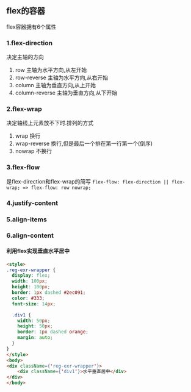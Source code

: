 ## flex的容器
flex容器拥有6个属性
### 1.flex-direction
决定主轴的方向
1. row 主轴为水平方向,从左开始
2. row-reverse 主轴为水平方向,从右开始
3. column 主轴为垂直方向,从上开始
4. column-reverse 主轴为垂直方向,从下开始
### 2.flex-wrap
决定轴线上元素放不下时.排列的方式
1. wrap 换行
2. wrap-reverse 换行,但是最后一个排在第一行第一个(倒序)
3. nowrap 不换行
### 3.flex-flow
是flex-direction和flex-wrap的简写
`flex-flow: flex-direction || flex-wrap; => flex-flow: row nowrap;`
### 4.justify-content
### 5.align-items
### 6.align-content
#### 利用flex实现垂直水平居中
```html
<style>
.reg-exr-wrapper {
  display: flex;
  width: 100px;
  height: 100px;
  border: 1px dashed #2ec091;
  color: #333;
  font-size: 14px;

  .div1 {
    width: 50px;
    height: 50px;
    border: 1px dashed orange;
    margin: auto;
  }
}
</style>
<body>
<div className={'reg-exr-wrapper'}>
    <div className={'div1'}>水平垂直居中</div>
</div>
</body>
```